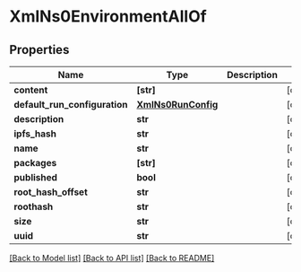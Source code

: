 # XmlNs0EnvironmentAllOf

## Properties
Name | Type | Description | Notes
------------ | ------------- | ------------- | -------------
**content** | **[str]** |  | [optional] 
**default_run_configuration** | [**XmlNs0RunConfig**](XmlNs0RunConfig.md) |  | [optional] 
**description** | **str** |  | [optional] 
**ipfs_hash** | **str** |  | [optional] 
**name** | **str** |  | [optional] 
**packages** | **[str]** |  | [optional] 
**published** | **bool** |  | [optional] 
**root_hash_offset** | **str** |  | [optional] 
**roothash** | **str** |  | [optional] 
**size** | **str** |  | [optional] 
**uuid** | **str** |  | [optional] 

[[Back to Model list]](../README.md#documentation-for-models) [[Back to API list]](../README.md#documentation-for-api-endpoints) [[Back to README]](../README.md)


